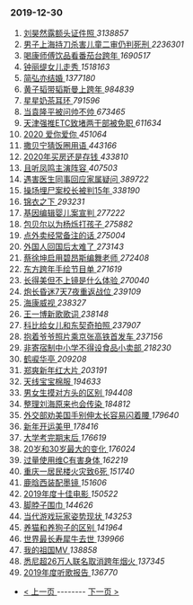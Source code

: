 ### 2019-12-30 
1. [ 刘昊然露额头证件照 ](https://s.weibo.com/weibo?q=%23%E5%88%98%E6%98%8A%E7%84%B6%E9%9C%B2%E9%A2%9D%E5%A4%B4%E8%AF%81%E4%BB%B6%E7%85%A7%23&Refer=top) *3138857*
1. [ 男子上海持刀杀害儿童二审仍判死刑 ](https://s.weibo.com/weibo?q=%23%E7%94%B7%E5%AD%90%E4%B8%8A%E6%B5%B7%E6%8C%81%E5%88%80%E6%9D%80%E5%AE%B3%E5%84%BF%E7%AB%A5%E4%BA%8C%E5%AE%A1%E4%BB%8D%E5%88%A4%E6%AD%BB%E5%88%91%23&Refer=top) *2236301*
1. [ 喝康师傅饮品看番茄台跨年 ](https://s.weibo.com/weibo?q=%23%E5%96%9D%E5%BA%B7%E5%B8%88%E5%82%85%E9%A5%AE%E5%93%81%E7%9C%8B%E7%95%AA%E8%8C%84%E5%8F%B0%E8%B7%A8%E5%B9%B4%23&topic_ad=1&Refer=top) *1690517*
1. [ 钟丽缇女儿走秀 ](https://s.weibo.com/weibo?q=%23%E9%92%9F%E4%B8%BD%E7%BC%87%E5%A5%B3%E5%84%BF%E8%B5%B0%E7%A7%80%23&Refer=top) *1518163*
1. [ 简弘亦结婚 ](https://s.weibo.com/weibo?q=%23%E7%AE%80%E5%BC%98%E4%BA%A6%E7%BB%93%E5%A9%9A%23&Refer=top) *1377180*
1. [ 黄子韬带韬斯曼上跨年 ](https://s.weibo.com/weibo?q=%23%E9%BB%84%E5%AD%90%E9%9F%AC%E5%B8%A6%E9%9F%AC%E6%96%AF%E6%9B%BC%E4%B8%8A%E8%B7%A8%E5%B9%B4%23&Refer=top) *984839*
1. [ 星星奶茶耳环 ](https://s.weibo.com/weibo?q=%23%E6%98%9F%E6%98%9F%E5%A5%B6%E8%8C%B6%E8%80%B3%E7%8E%AF%23&Refer=top) *791596*
1. [ 当袁隆平被问帅不帅 ](https://s.weibo.com/weibo?q=%23%E5%BD%93%E8%A2%81%E9%9A%86%E5%B9%B3%E8%A2%AB%E9%97%AE%E5%B8%85%E4%B8%8D%E5%B8%85%23&Refer=top) *673465*
1. [ 天津强推ETC致堵两干部被免职 ](https://s.weibo.com/weibo?q=%23%E5%A4%A9%E6%B4%A5%E5%BC%BA%E6%8E%A8ETC%E8%87%B4%E5%A0%B5%E4%B8%A4%E5%B9%B2%E9%83%A8%E8%A2%AB%E5%85%8D%E8%81%8C%23&Refer=top) *611634*
1. [ 2020 爱你爱你 ](https://s.weibo.com/weibo?q=%232020%C2%A0%E7%88%B1%E4%BD%A0%E7%88%B1%E4%BD%A0%23&Refer=top) *451064*
1. [ 撒贝宁猜饭圈用语 ](https://s.weibo.com/weibo?q=%23%E6%92%92%E8%B4%9D%E5%AE%81%E7%8C%9C%E9%A5%AD%E5%9C%88%E7%94%A8%E8%AF%AD%23&Refer=top) *443166*
1. [ 2020年买房还是存钱 ](https://s.weibo.com/weibo?q=%232020%E5%B9%B4%E4%B9%B0%E6%88%BF%E8%BF%98%E6%98%AF%E5%AD%98%E9%92%B1%23&Refer=top) *433810*
1. [ 且听凤鸣主演阵容 ](https://s.weibo.com/weibo?q=%23%E4%B8%94%E5%90%AC%E5%87%A4%E9%B8%A3%E4%B8%BB%E6%BC%94%E9%98%B5%E5%AE%B9%23&Refer=top) *407503*
1. [ 遇害医生同事回应家属疑问 ](https://s.weibo.com/weibo?q=%23%E9%81%87%E5%AE%B3%E5%8C%BB%E7%94%9F%E5%90%8C%E4%BA%8B%E5%9B%9E%E5%BA%94%E5%AE%B6%E5%B1%9E%E7%96%91%E9%97%AE%23&Refer=top) *389722*
1. [ 操场埋尸案校长被判15年 ](https://s.weibo.com/weibo?q=%23%E6%93%8D%E5%9C%BA%E5%9F%8B%E5%B0%B8%E6%A1%88%E6%A0%A1%E9%95%BF%E8%A2%AB%E5%88%A415%E5%B9%B4%23&Refer=top) *338190*
1. [ 锦衣之下 ](https://s.weibo.com/weibo?q=%23%E9%94%A6%E8%A1%A3%E4%B9%8B%E4%B8%8B%23&Refer=top) *293231*
1. [ 基因编辑婴儿案宣判 ](https://s.weibo.com/weibo?q=%23%E5%9F%BA%E5%9B%A0%E7%BC%96%E8%BE%91%E5%A9%B4%E5%84%BF%E6%A1%88%E5%AE%A3%E5%88%A4%23&Refer=top) *277222*
1. [ 包贝尔以为杨烁打孩子 ](https://s.weibo.com/weibo?q=%23%E5%8C%85%E8%B4%9D%E5%B0%94%E4%BB%A5%E4%B8%BA%E6%9D%A8%E7%83%81%E6%89%93%E5%AD%A9%E5%AD%90%23&Refer=top) *275882*
1. [ 点外卖经常备注的话 ](https://s.weibo.com/weibo?q=%23%E7%82%B9%E5%A4%96%E5%8D%96%E7%BB%8F%E5%B8%B8%E5%A4%87%E6%B3%A8%E7%9A%84%E8%AF%9D%23&Refer=top) *275004*
1. [ 外国人回国后太难了 ](https://s.weibo.com/weibo?q=%23%E5%A4%96%E5%9B%BD%E4%BA%BA%E5%9B%9E%E5%9B%BD%E5%90%8E%E5%A4%AA%E9%9A%BE%E4%BA%86%23&Refer=top) *273143*
1. [ 蔡徐坤启用碧昂斯编舞老师 ](https://s.weibo.com/weibo?q=%23%E8%94%A1%E5%BE%90%E5%9D%A4%E5%90%AF%E7%94%A8%E7%A2%A7%E6%98%82%E6%96%AF%E7%BC%96%E8%88%9E%E8%80%81%E5%B8%88%23&Refer=top) *272408*
1. [ 东方跨年手绘节目单 ](https://s.weibo.com/weibo?q=%23%E4%B8%9C%E6%96%B9%E8%B7%A8%E5%B9%B4%E6%89%8B%E7%BB%98%E8%8A%82%E7%9B%AE%E5%8D%95%23&Refer=top) *271619*
1. [ 长得美但不上镜是什么体验 ](https://s.weibo.com/weibo?q=%23%E9%95%BF%E5%BE%97%E7%BE%8E%E4%BD%86%E4%B8%8D%E4%B8%8A%E9%95%9C%E6%98%AF%E4%BB%80%E4%B9%88%E4%BD%93%E9%AA%8C%23&Refer=top) *270040*
1. [ 炮长昏迷7天7夜重返战位 ](https://s.weibo.com/weibo?q=%23%E7%82%AE%E9%95%BF%E6%98%8F%E8%BF%B77%E5%A4%A97%E5%A4%9C%E9%87%8D%E8%BF%94%E6%88%98%E4%BD%8D%23&Refer=top) *239109*
1. [ 海康威视 ](https://s.weibo.com/weibo?q=%E6%B5%B7%E5%BA%B7%E5%A8%81%E8%A7%86&Refer=top) *238327*
1. [ 王一博新歌歌词 ](https://s.weibo.com/weibo?q=%23%E7%8E%8B%E4%B8%80%E5%8D%9A%E6%96%B0%E6%AD%8C%E6%AD%8C%E8%AF%8D%23&Refer=top) *238148*
1. [ 科比给女儿和东契奇拍照 ](https://s.weibo.com/weibo?q=%23%E7%A7%91%E6%AF%94%E7%BB%99%E5%A5%B3%E5%84%BF%E5%92%8C%E4%B8%9C%E5%A5%91%E5%A5%87%E6%8B%8D%E7%85%A7%23&Refer=top) *237907*
1. [ 抱着爷爷照片乘京张高铁首发车 ](https://s.weibo.com/weibo?q=%23%E6%8A%B1%E7%9D%80%E7%88%B7%E7%88%B7%E7%85%A7%E7%89%87%E4%B9%98%E4%BA%AC%E5%BC%A0%E9%AB%98%E9%93%81%E9%A6%96%E5%8F%91%E8%BD%A6%23&Refer=top) *237156*
1. [ 非寄宿制中小学不得设食品小卖部 ](https://s.weibo.com/weibo?q=%23%E9%9D%9E%E5%AF%84%E5%AE%BF%E5%88%B6%E4%B8%AD%E5%B0%8F%E5%AD%A6%E4%B8%8D%E5%BE%97%E8%AE%BE%E9%A3%9F%E5%93%81%E5%B0%8F%E5%8D%96%E9%83%A8%23&Refer=top) *218230*
1. [ 鹤唳华亭 ](https://s.weibo.com/weibo?q=%E9%B9%A4%E5%94%B3%E5%8D%8E%E4%BA%AD&Refer=top) *209208*
1. [ 郑爽新年红大片 ](https://s.weibo.com/weibo?q=%23%E9%83%91%E7%88%BD%E6%96%B0%E5%B9%B4%E7%BA%A2%E5%A4%A7%E7%89%87%23&Refer=top) *203191*
1. [ 天线宝宝棉服 ](https://s.weibo.com/weibo?q=%23%E5%A4%A9%E7%BA%BF%E5%AE%9D%E5%AE%9D%E6%A3%89%E6%9C%8D%23&Refer=top) *194633*
1. [ 男女生摸对方头的区别 ](https://s.weibo.com/weibo?q=%23%E7%94%B7%E5%A5%B3%E7%94%9F%E6%91%B8%E5%AF%B9%E6%96%B9%E5%A4%B4%E7%9A%84%E5%8C%BA%E5%88%AB%23&Refer=top) *194408*
1. [ 整理刘海原来也会传染 ](https://s.weibo.com/weibo?q=%23%E6%95%B4%E7%90%86%E5%88%98%E6%B5%B7%E5%8E%9F%E6%9D%A5%E4%B9%9F%E4%BC%9A%E4%BC%A0%E6%9F%93%23&Refer=top) *184812*
1. [ 外交部劝美国手别伸太长容易闪着腰 ](https://s.weibo.com/weibo?q=%23%E5%A4%96%E4%BA%A4%E9%83%A8%E5%8A%9D%E7%BE%8E%E5%9B%BD%E6%89%8B%E5%88%AB%E4%BC%B8%E5%A4%AA%E9%95%BF%E5%AE%B9%E6%98%93%E9%97%AA%E7%9D%80%E8%85%B0%23&Refer=top) *179640*
1. [ 新年开运美甲 ](https://s.weibo.com/weibo?q=%23%E6%96%B0%E5%B9%B4%E5%BC%80%E8%BF%90%E7%BE%8E%E7%94%B2%23&Refer=top) *178416*
1. [ 大学考完期末后 ](https://s.weibo.com/weibo?q=%23%E5%A4%A7%E5%AD%A6%E8%80%83%E5%AE%8C%E6%9C%9F%E6%9C%AB%E5%90%8E%23&Refer=top) *176619*
1. [ 20岁和30岁最大的变化 ](https://s.weibo.com/weibo?q=%2320%E5%B2%81%E5%92%8C30%E5%B2%81%E6%9C%80%E5%A4%A7%E7%9A%84%E5%8F%98%E5%8C%96%23&Refer=top) *176024*
1. [ 过量使用维C有害身体 ](https://s.weibo.com/weibo?q=%23%E8%BF%87%E9%87%8F%E4%BD%BF%E7%94%A8%E7%BB%B4C%E6%9C%89%E5%AE%B3%E8%BA%AB%E4%BD%93%23&Refer=top) *162219*
1. [ 重庆一居民楼火灾致6死 ](https://s.weibo.com/weibo?q=%23%E9%87%8D%E5%BA%86%E4%B8%80%E5%B1%85%E6%B0%91%E6%A5%BC%E7%81%AB%E7%81%BE%E8%87%B46%E6%AD%BB%23&Refer=top) *151740*
1. [ 鹿晗西装配墨镜 ](https://s.weibo.com/weibo?q=%23%E9%B9%BF%E6%99%97%E8%A5%BF%E8%A3%85%E9%85%8D%E5%A2%A8%E9%95%9C%23&Refer=top) *151606*
1. [ 2019年度十佳电影 ](https://s.weibo.com/weibo?q=%232019%E5%B9%B4%E5%BA%A6%E5%8D%81%E4%BD%B3%E7%94%B5%E5%BD%B1%23&Refer=top) *150522*
1. [ 脚脖子围巾 ](https://s.weibo.com/weibo?q=%23%E8%84%9A%E8%84%96%E5%AD%90%E5%9B%B4%E5%B7%BE%23&Refer=top) *144626*
1. [ 当代游戏玩家姿势现状 ](https://s.weibo.com/weibo?q=%23%E5%BD%93%E4%BB%A3%E6%B8%B8%E6%88%8F%E7%8E%A9%E5%AE%B6%E5%A7%BF%E5%8A%BF%E7%8E%B0%E7%8A%B6%23&Refer=top) *143253*
1. [ 养猫和养狗子的区别 ](https://s.weibo.com/weibo?q=%23%E5%85%BB%E7%8C%AB%E5%92%8C%E5%85%BB%E7%8B%97%E5%AD%90%E7%9A%84%E5%8C%BA%E5%88%AB%23&Refer=top) *141964*
1. [ 世界最长寿犀牛去世 ](https://s.weibo.com/weibo?q=%E4%B8%96%E7%95%8C%E6%9C%80%E9%95%BF%E5%AF%BF%E7%8A%80%E7%89%9B%E5%8E%BB%E4%B8%96&Refer=top) *139966*
1. [ 我的祖国MV ](https://s.weibo.com/weibo?q=%23%E6%88%91%E7%9A%84%E7%A5%96%E5%9B%BDMV%23&Refer=top) *138858*
1. [ 悉尼超26万人联名取消跨年烟火 ](https://s.weibo.com/weibo?q=%E6%82%89%E5%B0%BC%E8%B6%8526%E4%B8%87%E4%BA%BA%E8%81%94%E5%90%8D%E5%8F%96%E6%B6%88%E8%B7%A8%E5%B9%B4%E7%83%9F%E7%81%AB&Refer=top) *137345*
1. [ 2019年度听歌报告 ](https://s.weibo.com/weibo?q=%232019%E5%B9%B4%E5%BA%A6%E5%90%AC%E6%AD%8C%E6%8A%A5%E5%91%8A%23&Refer=top) *136770* 

- [ < 上一页 ](https://github.com/able8/weibo-hot-record/blob/master/2019-12-29.md) -------- [ 下一页 > ](https://github.com/able8/weibo-hot-record/blob/master/2019-12-31.md)